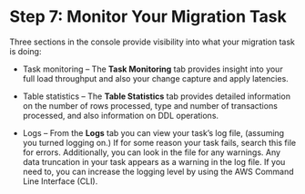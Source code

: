 # Step 7: Monitor Your Migration Task<a name="CHAP_On-PremOracle2Aurora.Steps.Monitor"></a>

Three sections in the console provide visibility into what your migration task is doing:

+ Task monitoring – The **Task Monitoring** tab provides insight into your full load throughput and also your change capture and apply latencies\.

+ Table statistics – The **Table Statistics** tab provides detailed information on the number of rows processed, type and number of transactions processed, and also information on DDL operations\.

+ Logs – From the **Logs** tab you can view your task’s log file, \(assuming you turned logging on\.\) If for some reason your task fails, search this file for errors\. Additionally, you can look in the file for any warnings\. Any data truncation in your task appears as a warning in the log file\. If you need to, you can increase the logging level by using the AWS Command Line Interface \(CLI\)\.